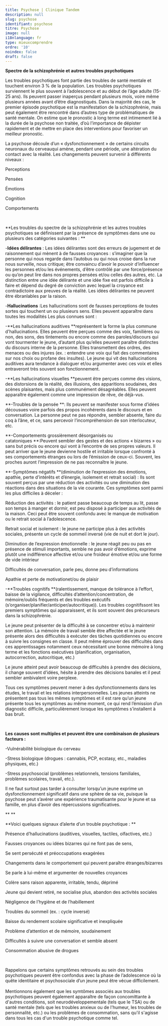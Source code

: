 ```yaml
---
title: Psychose | Clinique Tandem
description: null
slug: psychose
identifiant: psychose
titre: Psychose
image: null
i18nlanguage: fr
type: mieuxcomprendre
ordre: '10'
noindex: false
draft: false
---
```

**Spectre de la schizophrénie et autres troubles psychotiques** 

Les troubles psychotiques font partie des troubles de santé mentale et touchent environ 3 % de la population. Les troubles psychotiques surviennent le plus souvent à l’adolescence et au début de l’âge adulte (15-25 ans). Ils peuvent passer inaperçus pendant plusieurs mois, voire même plusieurs années avant d’être diagnostiqués. Dans la majorité des cas, le premier épisode psychotique est la manifestation de la schizophrénie, mais peut également être rencontré dans d’autres type de problématiques de santé mentale. On estime que le pronostic à long terme est intimement lié à la durée de la psychose non traitée, d’où l’importance de dépister rapidement et de mettre en place des interventions pour favoriser un meilleur pronostic.

La psychose découle d’un « dysfonctionnement » de certains circuits neuronaux du cerveauqui amène, pendant une période, une altération du contact avec la réalité. Les changements peuvent survenir à différents niveaux :

Perceptions 

Pensées 

Émotions 

Cognition 

Comportements 

 

**Les troubles du spectre de la schizophrénie et les autres troubles psychotiques se définissent par la présence de symptômes dans une ou plusieurs des catégories suivantes : **

-**Idées délirantes** : Les idées délirantes sont des erreurs de jugement et de raisonnement qui mènent à de fausses croyances : s’imaginer que la personne qui nous regarde dans l’autobus ou qui nous croise dans la rue nous surveille, nous critique; être convaincu d’avoir le pouvoir d’influencer les personnes et/ou les événements, d’être contrôlé par une force/présence ou qu’on peut lire dans nos propres pensées et/ou celles des autres, etc. La distinction entre une idée délirante et une idée fixe est parfois difficile à faire et dépend du degré de conviction avec lequel la croyance est contradictoire aux preuves de la réalité. Les idées délirantes ne peuvent être ébranlables par la raison. 

-**Hallucinations** :Les hallucinations sont de fausses perceptions de toutes sortes qui touchent un ou plusieurs sens. Elles peuvent apparaître dans toutes les modalités Les plus connues sont : 

-**Les hallucinations auditives **représentent la forme la plus commune d'hallucinations. Elles peuvent être perçues comme des voix, familières ou non, des sons, des tintements ou encore comme des paroles/discours qui vont tourmenter le jeune, d’autant plus qu’elles peuvent paraître distinctes du discours interne de la personne. Elles transmettent des ordres, des menaces ou des injures (ex. : entendre une voix qui fait des commentaires sur nos choix ou profane des insultes). Le jeune qui vit des hallucinations auditives aura tendance à dialoguer et/ou argumenter avec ces voix et elles entraveront très souvent son fonctionnement.

-**Les hallucinations visuelles **peuvent être perçues comme des visions, des distorsions de la réalité, des illusions, des apparitions soudaines, des scènes plaisantes, mais plus communément désagréables. Elles peuvent apparaître également comme une impression de rêve, de déjà-vus.

**-Troubles de la pensée **: Ils peuvent se manifester sous forme d’idées décousues voire parfois des propos incohérents dans le discours et en conversation. La personne peut ne pas répondre, sembler absente, faire du coq à l’âne, et ce, sans percevoir l’incompréhension de son interlocuteur, etc.

**-Comportements grossièrement désorganisés ou catatoniques **:Peuvent sembler des gestes et des actions « bizarres » ou sans but précis ou encore qui vont à l’encontre de ses propres valeurs. Il peut arriver que le jeune devienne hostile et irritable lorsque confronté à ses comportements étranges ou lors de l’émission de ceux-ci. Souvent, les proches auront l’impression de ne pas reconnaître le jeune.

**-Symptômes négatifs **(diminution de l’expression des émotions, apathie, perte d’intérêts et d’énergie, isolement et retrait social) : Ils sont souvent perçus par une réduction des activités ou une diminution des réactions dans des situations de la vie courante. Ces symptômes sont parmi les plus difficiles à déceler :

Réduction des activités : le patient passe beaucoup de temps au lit, passe son temps à manger et dormir, est peu disposé à participer aux activités de la maison. Ceci peut être souvent confondu avec le manque de motivation ou le retrait social à l’adolescence.

Retrait social et isolement : le jeune ne participe plus à des activités sociales, présente un cycle de sommeil inversé (vie de nuit et dort le jour).

Diminution de l’expression émotionnelle : le jeune réagit peu ou pas en présence de stimuli importants, semble ne pas avoir d’émotions, exprime plutôt une indifférence affective et/ou une froideur émotive et/ou une forme de vide intérieur

Difficultés de conversation, parle peu, donne peu d’informations

Apathie et perte de motivationet/ou de plaisir

-**Troubles cognitifs **(ralentissement, manque de tolérance à l’effort, baisse de la vigilance, difficultés d’attention/concentration, de mémoire/oublis fréquents et des troubles exécutifs (s’organiser/planifier/anticiper/autocritique)). Les troubles cognitifssont les premiers symptômes qui apparaissent, et ils sont souvent des précurseurs dans la schizophrénie. 

Le jeune peut présenter de la difficulté à se concentrer et/ou à maintenir son attention. La mémoire de travail semble être affectée et le jeune présente alors des difficultés à exécuter des tâches quotidiennes ou encore à suivre les consignes en classe. Il peut même éprouver des difficultés dans ces apprentissages notamment ceux nécessitant une bonne mémoire à long terme et les fonctions exécutives (planification, organisation, autocorrection, autocritique, etc.)  

Le jeune atteint peut avoir beaucoup de difficultés à prendre des décisions, il change souvent d’idées, hésite à prendre des décisions banales et il peut sembler ambivalent voire perplexe.  

Tous ces symptômes peuvent mener à des dysfonctionnements dans les études, le travail et les relations interpersonnelles. Les jeunes atteints ne présentent pas tous les mêmes symptômes et il est rare qu’un jeune présente tous les symptômes au même moment, ce qui rend l’émission d’un diagnostic difficile, particulièrement lorsque les symptômes s’installent à bas bruit.

 

**Les causes sont multiples et peuvent être une combinaison de plusieurs facteurs :**

-Vulnérabilité biologique du cerveau

-Stress biologique (drogues : cannabis, PCP, ecstasy, etc., maladies physiques, etc.)

-Stress psychosocial (problèmes relationnels, tensions familiales, problèmes scolaires, travail, etc.).

Il ne faut surtout pas tarder à consulter lorsqu’un jeune exprime un dysfonctionnement significatif dans une sphère de sa vie, puisque la psychose peut s’avérer une expérience traumatisante pour le jeune et sa famille, en plus d’avoir des répercussions significatives.

** **

**Voici quelques signaux d’alerte d’un trouble psychotique : **

Présence d’hallucinations (auditives, visuelles, tactiles, olfactives, etc.)

Fausses croyances ou idées bizarres qui ne font pas de sens,

Se sent persécuté et préoccupations exagérées

Changements dans le comportement qui peuvent paraître étranges/bizarres

Se parle à lui-même et argumenter de nouvelles croyances

Colère sans raison apparente, irritable, tendu, déprimé

Jeune qui devient retiré, ne socialise plus, abandon des activités sociales

Négligence de l’hygiène et de l’habillement

Troubles du sommeil (ex. : cycle inversé)

Baisse du rendement scolaire significative et inexpliquée

Problème d’attention et de mémoire, soudainement

Difficultés à suivre une conversation et semble absent

Consommation abusive de drogues 

 

Rappelons que certains symptômes retrouvés au sein des troubles psychotiques peuvent être confondus avec la phase de l’adolescence où la quête identitaire et psychosociale d’un jeune peut être vécue difficilement.  \
\
Mentionnons également que les symtômes associés aux troubles psychotiques peuvent également apparaître de façon concomittante à d'autres conditions, soit neurodéveloppementale (tels que le TSA) ou de santé mentale (tels que les troubles anxieux ou de l'humeur, les troubles de personnalité, etc.) ou les problèmes de consommation, sans qu'il s'agisse dans tous les cas d'un trouble psychotique comme tel.

 
